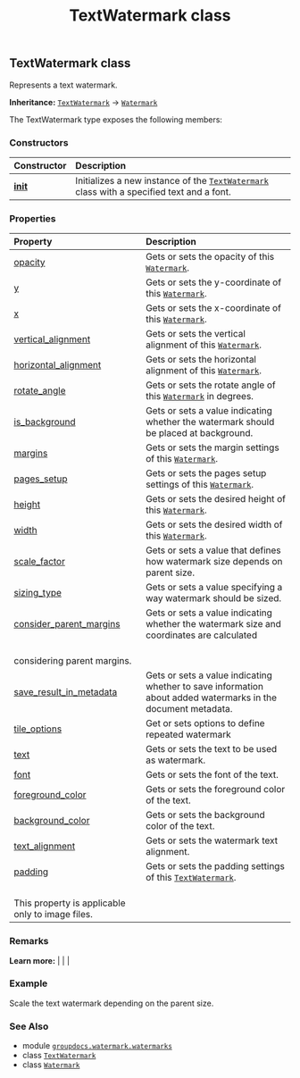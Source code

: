 ﻿---
title: TextWatermark class
second_title: GroupDocs.Watermark for Python via .NET API References
description: 
type: docs
url: /python-net/groupdocs.watermark.watermarks/textwatermark/
is_root: false
weight: 70
---

## TextWatermark class

Represents a text watermark.



**Inheritance:** [`TextWatermark`](/watermark/python-net/groupdocs.watermark.watermarks/textwatermark) → 
[`Watermark`](/watermark/python-net/groupdocs.watermark/watermark)



The TextWatermark type exposes the following members:

### Constructors
| Constructor | Description |
| :- | :- |
| [__init__](/watermark/python-net/groupdocs.watermark.watermarks/textwatermark/__init__/#str-groupdocs.watermark.watermarks.Font) | Initializes a new instance of the [`TextWatermark`](/watermark/python-net/groupdocs.watermark.watermarks/textwatermark) class with a specified text and a font. |


### Properties
| Property | Description |
| :- | :- |
| [opacity](/watermark/python-net/groupdocs.watermark.watermarks/textwatermark/opacity) | Gets or sets the opacity of this [`Watermark`](/watermark/python-net/groupdocs.watermark/watermark). |
| [y](/watermark/python-net/groupdocs.watermark.watermarks/textwatermark/y) | Gets or sets the y-coordinate of this [`Watermark`](/watermark/python-net/groupdocs.watermark/watermark). |
| [x](/watermark/python-net/groupdocs.watermark.watermarks/textwatermark/x) | Gets or sets the x-coordinate of this [`Watermark`](/watermark/python-net/groupdocs.watermark/watermark). |
| [vertical_alignment](/watermark/python-net/groupdocs.watermark.watermarks/textwatermark/vertical_alignment) | Gets or sets the vertical alignment of this [`Watermark`](/watermark/python-net/groupdocs.watermark/watermark). |
| [horizontal_alignment](/watermark/python-net/groupdocs.watermark.watermarks/textwatermark/horizontal_alignment) | Gets or sets the horizontal alignment of this [`Watermark`](/watermark/python-net/groupdocs.watermark/watermark). |
| [rotate_angle](/watermark/python-net/groupdocs.watermark.watermarks/textwatermark/rotate_angle) | Gets or sets the rotate angle of this [`Watermark`](/watermark/python-net/groupdocs.watermark/watermark) in degrees. |
| [is_background](/watermark/python-net/groupdocs.watermark.watermarks/textwatermark/is_background) | Gets or sets a value indicating whether the watermark should be placed at background. |
| [margins](/watermark/python-net/groupdocs.watermark.watermarks/textwatermark/margins) | Gets or sets the margin settings of this [`Watermark`](/watermark/python-net/groupdocs.watermark/watermark). |
| [pages_setup](/watermark/python-net/groupdocs.watermark.watermarks/textwatermark/pages_setup) | Gets or sets the pages setup settings of this [`Watermark`](/watermark/python-net/groupdocs.watermark/watermark). |
| [height](/watermark/python-net/groupdocs.watermark.watermarks/textwatermark/height) | Gets or sets the desired height of this [`Watermark`](/watermark/python-net/groupdocs.watermark/watermark). |
| [width](/watermark/python-net/groupdocs.watermark.watermarks/textwatermark/width) | Gets or sets the desired width of this [`Watermark`](/watermark/python-net/groupdocs.watermark/watermark). |
| [scale_factor](/watermark/python-net/groupdocs.watermark.watermarks/textwatermark/scale_factor) | Gets or sets a value that defines how watermark size depends on parent size. |
| [sizing_type](/watermark/python-net/groupdocs.watermark.watermarks/textwatermark/sizing_type) | Gets or sets a value specifying a way watermark should be sized. |
| [consider_parent_margins](/watermark/python-net/groupdocs.watermark.watermarks/textwatermark/consider_parent_margins) | Gets or sets a value indicating whether the watermark size and coordinates are calculated<br/>considering parent margins. |
| [save_result_in_metadata](/watermark/python-net/groupdocs.watermark.watermarks/textwatermark/save_result_in_metadata) | Gets or sets a value indicating whether to save information about added watermarks in the document metadata. |
| [tile_options](/watermark/python-net/groupdocs.watermark.watermarks/textwatermark/tile_options) | Get or sets options to define repeated watermark |
| [text](/watermark/python-net/groupdocs.watermark.watermarks/textwatermark/text) | Gets or sets the text to be used as watermark. |
| [font](/watermark/python-net/groupdocs.watermark.watermarks/textwatermark/font) | Gets or sets the font of the text. |
| [foreground_color](/watermark/python-net/groupdocs.watermark.watermarks/textwatermark/foreground_color) | Gets or sets the foreground color of the text. |
| [background_color](/watermark/python-net/groupdocs.watermark.watermarks/textwatermark/background_color) | Gets or sets the background color of the text. |
| [text_alignment](/watermark/python-net/groupdocs.watermark.watermarks/textwatermark/text_alignment) | Gets or sets the watermark text alignment. |
| [padding](/watermark/python-net/groupdocs.watermark.watermarks/textwatermark/padding) | Gets or sets the padding settings of this [`TextWatermark`](/watermark/python-net/groupdocs.watermark.watermarks/textwatermark).<br/>This property is applicable only to image files. |



### Remarks 


**Learn more:** |
|
 |

### Example 


Scale the text watermark depending on the parent size.

### See Also
* module [`groupdocs.watermark.watermarks`](..)
* class [`TextWatermark`](/watermark/python-net/groupdocs.watermark.watermarks/textwatermark)
* class [`Watermark`](/watermark/python-net/groupdocs.watermark/watermark)
